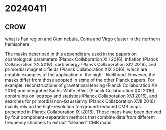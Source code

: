 # 20240411

## CROW

what is Fan region and Gum nebula, Coma and Virgo cluster in the northern hemisphere

The masks described in this appendix are used in the papers on cosmological parameters (Planck Collaboration XIII 2016), inflation (Planck Collaboration XX 2016), dark energy (Planck Collaboration XIV 2016), and primordial magnetic fields (Planck Collaboration XIX 2016), which are notable examples of the application of the high-\` likelihood. However, the masks differ from those adopted in some of the other Planck papers. For example, reconstructions of gravitational lensing (Planck Collaboration XV 2016) and integrated Sachs-Wolfe effect (Planck Collaboration XXI 2016), constraints on isotropy and statistics (Planck Collaboration XVI 2016), and searches for primordial non-Gaussianity (Planck Collaboration XVII 2016) mainly rely on the high-resolution foreground-reduced CMB maps presented in Planck Collaboration IX (2016). Those maps have been derived by four component-separation methods that combine data from different frequency channels to extract “cleaned” CMB maps.
